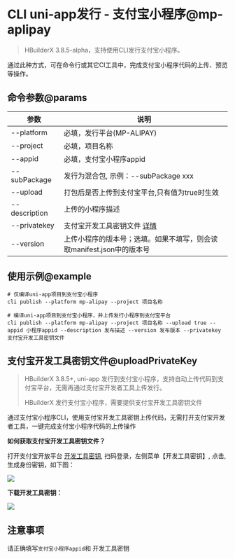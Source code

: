 # CLI uni-app发行 - 支付宝小程序@mp-aplipay

> HBuilderX 3.8.5-alpha，支持使用CLI发行支付宝小程序。

通过此种方式，可在命令行或其它CI工具中，完成支付宝小程序代码的上传、预览等操作。

## 命令参数@params

|参数			|说明																	|
|--				|--																		|
|--platform		|必填，发行平台(MP-ALIPAY)												|
|--project		|必填，项目名称															|
|--appid		|必填，支付宝小程序appid													|
|--subPackage	|发行为混合包, 示例：--subPackage xxx									|
|--upload		|打包后是否上传到支付宝平台,只有值为true时生效							|
|--description	|上传的小程序描述														|
|--privatekey	|支付宝开发工具密钥文件 [详情](#uploadPrivateKey)							|
|--version		|上传小程序的版本号；选填。如果不填写，则会读取manifest.json中的版本号	|

## 使用示例@example
```shell
# 仅编译uni-app项目到支付宝小程序
cli publish --platform mp-alipay --project 项目名称

# 编译uni-app项目到支付宝小程序，并上传发行小程序到支付宝平台
cli publish --platform mp-alipay --project 项目名称 --upload true --appid 小程序appid --description 发布描述 --version 发布版本 --privatekey 支付宝开发工具密钥文件

```


## 支付宝开发工具密钥文件@uploadPrivateKey

> HBuilderX 3.8.5+, uni-app 发行到支付宝小程序，支持自动上传代码到支付宝平台，无需再通过支付宝开发者工具上传发行。
>
> HBuilderX 发行支付宝小程序，需要提供支付宝开发工具密钥文件

通过支付宝小程序CLI，使用支付宝开发工具密钥上传代码，无需打开支付宝开发者工具，一键完成支付宝小程序代码的上传操作

**如何获取支付宝开发工具密钥文件？**

打开支付宝开放平台 [开发工具密钥](https://open.alipay.com/develop/manage/tool-key), 扫码登录，左侧菜单【开发工具密钥】, 点击,生成身份密钥，如下图：

<img src="https://web-assets.dcloud.net.cn/hbuilderx-doc/cli/alipay-createPrivateKey.png" class="hd-img" />

**下载开发工具密钥：**

<img src="https://web-assets.dcloud.net.cn/hbuilderx-doc/cli/alipay-downloadkeyFile.png" class="hd-img"/>

## 注意事项

请正确填写`支付宝小程序appid`和 开发工具密钥
